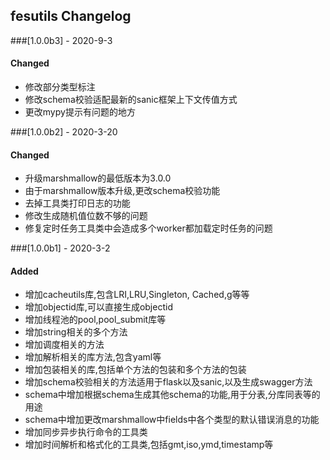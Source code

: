 ## fesutils Changelog

###[1.0.0b3] - 2020-9-3

#### Changed
- 修改部分类型标注
- 修改schema校验适配最新的sanic框架上下文传值方式
- 更改mypy提示有问题的地方


###[1.0.0b2] - 2020-3-20

#### Changed
- 升级marshmallow的最低版本为3.0.0
- 由于marshmallow版本升级,更改schema校验功能
- 去掉工具类打印日志的功能
- 修改生成随机值位数不够的问题
- 修复定时任务工具类中会造成多个worker都加载定时任务的问题

###[1.0.0b1] - 2020-3-2

#### Added
- 增加cacheutils库,包含LRI,LRU,Singleton, Cached,g等等
- 增加objectid库,可以直接生成objectid
- 增加线程池的pool,pool_submit库等
- 增加string相关的多个方法
- 增加调度相关的方法
- 增加解析相关的库方法,包含yaml等
- 增加包装相关的库,包括单个方法的包装和多个方法的包装
- 增加schema校验相关的方法适用于flask以及sanic,以及生成swagger方法
- schema中增加根据schema生成其他schema的功能,用于分表,分库同表等的用途
- schema中增加更改marshmallow中fields中各个类型的默认错误消息的功能
- 增加同步异步执行命令的工具类
- 增加时间解析和格式化的工具类,包括gmt,iso,ymd,timestamp等
